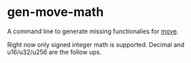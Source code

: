# gen-move-math

A command line to generate missing functionalies for [move](https://github.com/move-language/move).

Right now only signed integer math is supported. Decimal and u16/u32/u256 are the follow ups.
